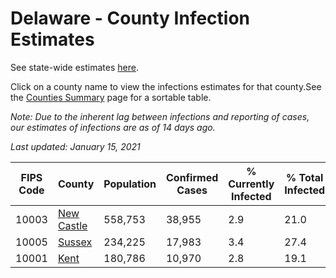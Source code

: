 # Delaware - County Infection Estimates

See state-wide estimates [here](/infections/us-de).

Click on a county name to view the infections estimates for that county.See the [Counties Summary](/infections/summary-counties) page for a sortable table.

*Note: Due to the inherent lag between infections and reporting of cases, our estimates of infections are as of 14 days ago.*

*Last updated: January 15, 2021*

|   FIPS Code |                   County |   Population |   Confirmed Cases |   % Currently Infected |   % Total Infected |
|-------------|--------------------------|--------------|-------------------|------------------------|--------------------|
|       10003 | [New Castle](new-castle) |      558,753 |            38,955 |                    2.9 |               21.0 |
|       10005 |         [Sussex](sussex) |      234,225 |            17,983 |                    3.4 |               27.4 |
|       10001 |             [Kent](kent) |      180,786 |            10,970 |                    2.8 |               19.1 |